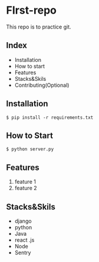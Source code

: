 # FIrst-repo

This repo is to practice git.

## Index

- Installation
- How to start
- Features
- Stacks&Skils
- Contributing(Optional)

## Installation

``` shell
$ pip install -r requirements.txt 
```

## How to Start

``` shell
$ python server.py
```

## Features
1. feature 1
2. feature 2


## Stacks&Skils
- django
- python
- Java
- react .js
- Node
- Sentry

